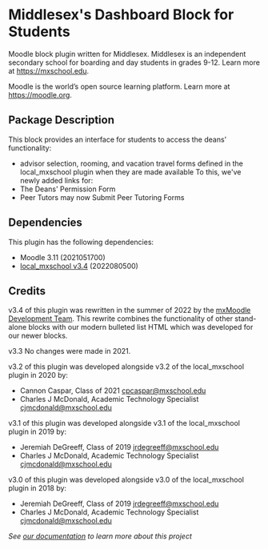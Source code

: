# Middlesex's Dashboard Block for Students
Moodle block plugin written for Middlesex. Middlesex is an independent secondary school for boarding and day students in grades 9-12. Learn more at <https://mxschool.edu>.

Moodle is the world’s open source learning platform. Learn more at <https://moodle.org>.

## Package Description
This block provides an interface for students to access the deans' functionality:
- advisor selection, rooming, and vacation travel forms defined in the local_mxschool plugin when they are made available
To this, we've newly added links for:
- The Deans' Permission Form
- Peer Tutors may now Submit Peer Tutoring Forms

## Dependencies
This plugin has the following dependencies:
- Moodle 3.11 (2021051700)
- [local_mxschool v3.4](/local/mxschool/README.md) (2022080500)

## Credits
v3.4 of this plugin was rewritten in the summer of 2022 by the [mxMoodle Development Team](/docs/ABOUT_US.md).
This rewrite combines the functionality of other stand-alone blocks with our modern bulleted list HTML which was developed for our newer blocks.

v3.3 No changes were made in 2021.

v3.2 of this plugin was developed alongside v3.2 of the local_mxschool plugin in 2020 by:
- Cannon Caspar, Class of 2021 <cpcaspar@mxschool.edu>
- Charles J McDonald, Academic Technology Specialist <cjmcdonald@mxschool.edu>

v3.1 of this plugin was developed alongside v3.1 of the local_mxschool plugin in 2019 by:
- Jeremiah DeGreeff, Class of 2019 <jrdegreeff@mxschool.edu>
- Charles J McDonald, Academic Technology Specialist <cjmcdonald@mxschool.edu>

v3.0 of this plugin was developed alongside v3.0 of the local_mxschool plugin in 2018 by:
- Jeremiah DeGreeff, Class of 2019 <jrdegreeff@mxschool.edu>
- Charles J McDonald, Academic Technology Specialist <cjmcdonald@mxschool.edu>

_See [our documentation](/docs/README.md) to learn more about this project_
